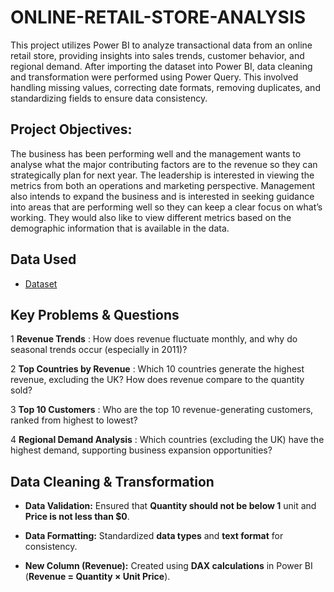 # ONLINE-RETAIL-STORE-ANALYSIS
This project utilizes Power BI to analyze transactional data from an online retail store, providing insights into sales trends, customer behavior, and regional demand.
After importing the dataset into Power BI, data cleaning and transformation were performed using Power Query. This involved handling missing values, correcting date formats, removing duplicates, and standardizing fields to ensure data consistency.

##  Project  Objectives:
The business has been performing well and the management wants to analyse what the major contributing factors are to the revenue so they can strategically plan for next year.
The leadership is interested in viewing the metrics from both an operations and marketing perspective. Management also intends to expand the business and is interested in seeking guidance into areas that are performing well so they can keep a clear focus on what’s working. They would also like to view different metrics based on the demographic information that is available in the data.

## Data Used
-	<a href="https://www.theforage.com/virtual-experience/MyXvBcppsW2FkNYCX/tata-group/data-visualisation-p5xo/creating-effective-visuals">Dataset</a>

##  Key Problems & Questions
1 **Revenue Trends** : How does revenue fluctuate monthly, and why do seasonal trends occur (especially in 2011)? 
 
2 **Top Countries by Revenue** : Which 10 countries generate the highest revenue, excluding the UK? How does revenue compare to the quantity sold? 

3 **Top 10 Customers** : Who are the top 10 revenue-generating customers, ranked from highest to lowest? 

4 **Regional Demand Analysis** : Which countries (excluding the UK) have the highest demand, supporting business expansion opportunities? 

##  Data Cleaning & Transformation
- **Data Validation:** Ensured that **Quantity should not be below 1** unit and **Price is not less than $0**.
 
- **Data Formatting:** Standardized **data types** and **text format** for consistency.
  
- **New Column (Revenue):** Created using **DAX calculations** in Power BI (**Revenue = Quantity × Unit Price**).



